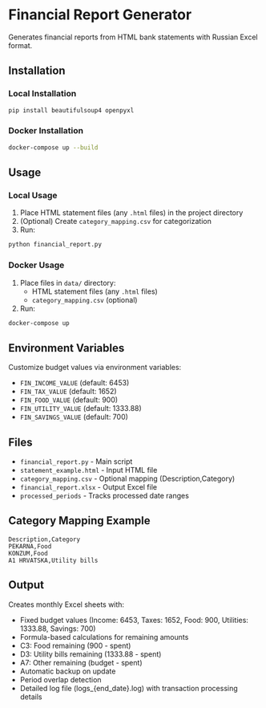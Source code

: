 # Financial Report Generator

Generates financial reports from HTML bank statements with Russian Excel format.

## Installation

### Local Installation
```bash
pip install beautifulsoup4 openpyxl
```

### Docker Installation
```bash
docker-compose up --build
```

## Usage

### Local Usage
1. Place HTML statement files (any `.html` files) in the project directory
2. (Optional) Create `category_mapping.csv` for categorization
3. Run:
```bash
python financial_report.py
```

### Docker Usage
1. Place files in `data/` directory:
   - HTML statement files (any `.html` files)
   - `category_mapping.csv` (optional)
2. Run:
```bash
docker-compose up
```

## Environment Variables

Customize budget values via environment variables:
- `FIN_INCOME_VALUE` (default: 6453)
- `FIN_TAX_VALUE` (default: 1652)
- `FIN_FOOD_VALUE` (default: 900)
- `FIN_UTILITY_VALUE` (default: 1333.88)
- `FIN_SAVINGS_VALUE` (default: 700)

## Files

- `financial_report.py` - Main script
- `statement_example.html` - Input HTML file
- `category_mapping.csv` - Optional mapping (Description,Category)
- `financial_report.xlsx` - Output Excel file
- `processed_periods` - Tracks processed date ranges

## Category Mapping Example

```csv
Description,Category
PEKARNA,Food
KONZUM,Food
A1 HRVATSKA,Utility bills
```

## Output

Creates monthly Excel sheets with:
- Fixed budget values (Income: 6453, Taxes: 1652, Food: 900, Utilities: 1333.88, Savings: 700)
- Formula-based calculations for remaining amounts
- C3: Food remaining (900 - spent)
- D3: Utility bills remaining (1333.88 - spent)
- A7: Other remaining (budget - spent)
- Automatic backup on update
- Period overlap detection
- Detailed log file (logs_{end_date}.log) with transaction processing details